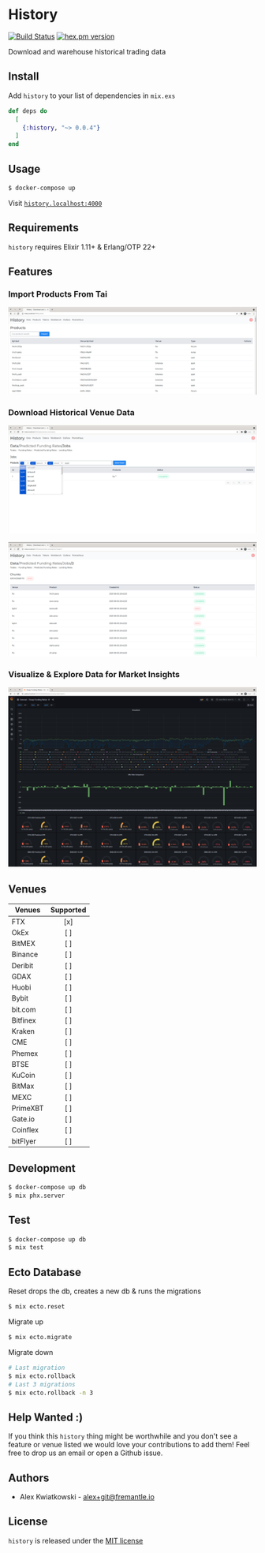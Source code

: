 # History
[![Build Status](https://github.com/fremantle-industries/history/workflows/test/badge.svg?branch=main)](https://github.com/fremantle-industries/history/actions?query=workflow%3Atest)
[![hex.pm version](https://img.shields.io/hexpm/v/history.svg?style=flat)](https://hex.pm/packages/history)

Download and warehouse historical trading data

## Install

Add `history` to your list of dependencies in `mix.exs`

```elixir
def deps do
  [
    {:history, "~> 0.0.4"}
  ]
end
```

## Usage

```bash
$ docker-compose up
```

Visit [`history.localhost:4000`](http://history.localhost:4000)

## Requirements

`history` requires Elixir 1.11+ & Erlang/OTP 22+

## Features

### Import Products From Tai

![import-tai-products](./docs/import-tai-products.png)

### Download Historical Venue Data

![filter-predicted-funding-rate-job](./docs/filter-predicted-funding-rate-job.png)

![predicted-funding-rate-download](./docs/predicted-funding-rate-download.png)

### Visualize & Explore Data for Market Insights

![swap-funding-rates](./docs/swap-funding-rates.png)

## Venues

| Venues   | Supported |
| -------- | :-------: |
| FTX      |    [x]    |
| OkEx     |    [ ]    |
| BitMEX   |    [ ]    |
| Binance  |    [ ]    |
| Deribit  |    [ ]    |
| GDAX     |    [ ]    |
| Huobi    |    [ ]    |
| Bybit    |    [ ]    |
| bit.com  |    [ ]    |
| Bitfinex |    [ ]    |
| Kraken   |    [ ]    |
| CME      |    [ ]    |
| Phemex   |    [ ]    |
| BTSE     |    [ ]    |
| KuCoin   |    [ ]    |
| BitMax   |    [ ]    |
| MEXC     |    [ ]    |
| PrimeXBT |    [ ]    |
| Gate.io  |    [ ]    |
| Coinflex |    [ ]    |
| bitFlyer |    [ ]    |

## Development

```bash
$ docker-compose up db
$ mix phx.server
```

## Test

```bash
$ docker-compose up db
$ mix test
```

## Ecto Database

Reset drops the db, creates a new db & runs the migrations

```bash
$ mix ecto.reset
```

Migrate up

```bash
$ mix ecto.migrate
```

Migrate down

```bash
# Last migration
$ mix ecto.rollback
# Last 3 migrations
$ mix ecto.rollback -n 3
```

## Help Wanted :)

If you think this `history` thing might be worthwhile and you don't see a feature
or venue listed we would love your contributions to add them! Feel free to
drop us an email or open a Github issue.

## Authors

- Alex Kwiatkowski - alex+git@fremantle.io

## License

`history` is released under the [MIT license](./LICENSE)
